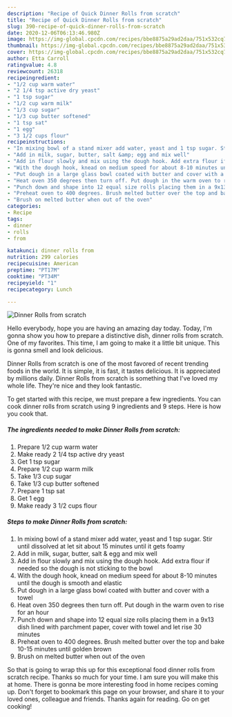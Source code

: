 ```yaml
---
description: "Recipe of Quick Dinner Rolls from scratch"
title: "Recipe of Quick Dinner Rolls from scratch"
slug: 390-recipe-of-quick-dinner-rolls-from-scratch
date: 2020-12-06T06:13:46.980Z
image: https://img-global.cpcdn.com/recipes/bbe8875a29ad2daa/751x532cq70/dinner-rolls-from-scratch-recipe-main-photo.jpg
thumbnail: https://img-global.cpcdn.com/recipes/bbe8875a29ad2daa/751x532cq70/dinner-rolls-from-scratch-recipe-main-photo.jpg
cover: https://img-global.cpcdn.com/recipes/bbe8875a29ad2daa/751x532cq70/dinner-rolls-from-scratch-recipe-main-photo.jpg
author: Etta Carroll
ratingvalue: 4.8
reviewcount: 26318
recipeingredient:
- "1/2 cup warm water"
- "2 1/4 tsp active dry yeast"
- "1 tsp sugar"
- "1/2 cup warm milk"
- "1/3 cup sugar"
- "1/3 cup butter softened"
- "1 tsp sat"
- "1 egg"
- "3 1/2 cups flour"
recipeinstructions:
- "In mixing bowl of a stand mixer add water, yeast and 1 tsp sugar. Stir until dissolved at let sit about 15 minutes until it gets foamy"
- "Add in milk, sugar, butter, salt &amp; egg and mix well"
- "Add in flour slowly and mix using the dough hook. Add extra flour if needed so the dough is not sticking to the bowl"
- "With the dough hook, knead on medium speed for about 8-10 minutes until the dough is smooth and elastic"
- "Put dough in a large glass bowl coated with butter and cover with a towel"
- "Heat oven 350 degrees then turn off. Put dough in the warm oven to rise for an hour"
- "Punch down and shape into 12 equal size rolls placing them in a 9x13 dish lined with parchment paper, cover with towel and let rise 30 minutes"
- "Preheat oven to 400 degrees. Brush melted butter over the top and bake 10-15 minutes until golden brown"
- "Brush on melted butter when out of the oven"
categories:
- Recipe
tags:
- dinner
- rolls
- from

katakunci: dinner rolls from 
nutrition: 299 calories
recipecuisine: American
preptime: "PT17M"
cooktime: "PT34M"
recipeyield: "1"
recipecategory: Lunch

---
```



![Dinner Rolls from scratch](https://img-global.cpcdn.com/recipes/bbe8875a29ad2daa/751x532cq70/dinner-rolls-from-scratch-recipe-main-photo.jpg)

Hello everybody, hope you are having an amazing day today. Today, I'm gonna show you how to prepare a distinctive dish, dinner rolls from scratch. One of my favorites. This time, I am going to make it a little bit unique. This is gonna smell and look delicious.

Dinner Rolls from scratch is one of the most favored of recent trending foods in the world. It is simple, it is fast, it tastes delicious. It is appreciated by millions daily. Dinner Rolls from scratch is something that I've loved my whole life. They're nice and they look fantastic.




To get started with this recipe, we must prepare a few ingredients. You can cook dinner rolls from scratch using 9 ingredients and 9 steps. Here is how you cook that.

<!--inarticleads1-->

##### The ingredients needed to make Dinner Rolls from scratch:

1. Prepare 1/2 cup warm water
1. Make ready 2 1/4 tsp active dry yeast
1. Get 1 tsp sugar
1. Prepare 1/2 cup warm milk
1. Take 1/3 cup sugar
1. Take 1/3 cup butter softened
1. Prepare 1 tsp sat
1. Get 1 egg
1. Make ready 3 1/2 cups flour




<!--inarticleads2-->

##### Steps to make Dinner Rolls from scratch:

1. In mixing bowl of a stand mixer add water, yeast and 1 tsp sugar. Stir until dissolved at let sit about 15 minutes until it gets foamy
1. Add in milk, sugar, butter, salt &amp; egg and mix well
1. Add in flour slowly and mix using the dough hook. Add extra flour if needed so the dough is not sticking to the bowl
1. With the dough hook, knead on medium speed for about 8-10 minutes until the dough is smooth and elastic
1. Put dough in a large glass bowl coated with butter and cover with a towel
1. Heat oven 350 degrees then turn off. Put dough in the warm oven to rise for an hour
1. Punch down and shape into 12 equal size rolls placing them in a 9x13 dish lined with parchment paper, cover with towel and let rise 30 minutes
1. Preheat oven to 400 degrees. Brush melted butter over the top and bake 10-15 minutes until golden brown
1. Brush on melted butter when out of the oven




So that is going to wrap this up for this exceptional food dinner rolls from scratch recipe. Thanks so much for your time. I am sure you will make this at home. There is gonna be more interesting food in home recipes coming up. Don't forget to bookmark this page on your browser, and share it to your loved ones, colleague and friends. Thanks again for reading. Go on get cooking!
